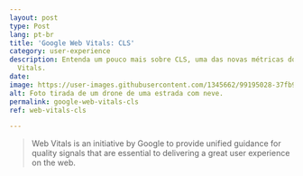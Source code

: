```yaml
---
layout: post
type: Post
lang: pt-br
title: 'Google Web Vitals: CLS'
category: user-experience
description: Entenda um pouco mais sobre CLS, uma das novas métricas do Google Web
  Vitals.
date: 
image: https://user-images.githubusercontent.com/1345662/99195028-37fb9180-2751-11eb-9551-a40efe970757.jpg
alt: Foto tirada de um drone de uma estrada com neve.
permalink: google-web-vitals-cls
ref: web-vitals-cls

---
```

> Web Vitals is an initiative by Google to provide unified guidance for quality signals that are essential to delivering a great user experience on the web.
